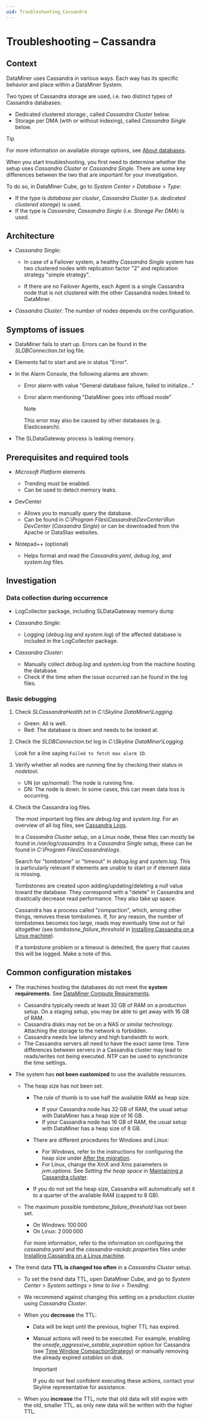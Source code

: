 ```yaml
---
uid: Troubleshooting_Cassandra
---
```


# Troubleshooting – Cassandra

## Context

DataMiner uses Cassandra in various ways. Each way has its specific behavior and place within a DataMiner System.

Two types of Cassandra storage are used, i.e. two distinct types of Cassandra databases:

- Dedicated clustered storage:, called *Cassandra Cluster* below.
- Storage per DMA (with or without indexing), called *Cassandra Single* below.

> [!TIP]
> For more information on available storage options, see [About databases](xref:Databases_about).

When you start troubleshooting, you first need to determine whether the setup uses *Cassandra Cluster* or *Cassandra Single*. There are some key differences between the two that are important for your investigation.

To do so, in DataMiner Cube, go to *System Center* > *Database* > *Type*:

- If the type is *database per cluster*, *Cassandra Cluster* (i.e. *dedicated clustered storage*) is used.
- If the type is *Cassandra*, *Cassandra Single* (i.e. *Storage Per DMA*) is used.

## Architecture

- *Cassandra Single*:

  - In case of a Failover system, a healthy *Cassandra Single* system has two clustered nodes with replication factor "2" and replication strategy "simple strategy".

  - If there are no Failover Agents, each Agent is a single Cassandra node that is not clustered with the other Cassandra nodes linked to DataMiner.

- *Cassandra Cluster*: The number of nodes depends on the configuration.

## Symptoms of issues

- DataMiner fails to start up. Errors can be found in the *SLDBConnection.txt* log file.

- Elements fail to start and are in status "Error".

- In the Alarm Console, the following alarms are shown:

  - Error alarm with value "General database failure, failed to initialize..."
  - Error alarm mentioning "DataMiner goes into offload mode"

    > [!NOTE]
    > This error may also be caused by other databases (e.g. Elasticsearch).

- The SLDataGateway process is leaking memory.

## Prerequisites and required tools

- *Microsoft Platform* elements

  - Trending must be enabled.
  - Can be used to detect memory leaks.

- DevCenter

  - Allows you to manually query the database.
  - Can be found in *C:\\Program Files\\Cassandra\\DevCenter\\Run DevCenter* (*Cassandra Single*) or can be downloaded from the Apache or DataStax websites.

- Notepad++ (optional)

  - Helps format and read the *Cassandra.yaml*, *debug.log*, and *system.log* files.

## Investigation

### Data collection during occurrence

- LogCollector package, including SLDataGateway memory dump

- *Cassandra Single*:

  - Logging (*debug.log* and *system.log*) of the affected database is included in the LogCollector package.

- *Cassandra Cluster*:

  - Manually collect *debug.log* and *system.log* from the machine hosting the database.
  - Check if the time when the issue occurred can be found in the log files.

### Basic debugging

1. Check *SLCassandraHealth.txt* in *C:\\Skyline DataMiner\\Logging*.

   - Green: All is well.
   - Red: The database is down and needs to be looked at.

1. Check the *SLDBConnection.txt* log in *C:\\Skyline DataMiner\\Logging*.

   Look for a line saying `Failed to fetch max alarm ID`.

1. Verify whether all nodes are running fine by checking their status in *nodetool*.

   - UN (or up/normal): The node is running fine.
   - DN: The node is down. In some cases, this can mean data loss is occurring.

1. Check the Cassandra log files.

   The most important log files are *debug.log* and *system.log*. For an overview of all log files, see [Cassandra Logs](https://cassandra.apache.org/doc/latest/cassandra/troubleshooting/reading_logs.html).

   In a *Cassandra Cluster* setup, on a Linux node, these files can mostly be found in */var/log/cassandra*. In a *Cassandra Single* setup, these can be found in *C:\Program Files\Cassandra\logs*.

   Search for "tombstone" or "timeout" in *debug.log* and *system.log*. This is particularly relevant if elements are unable to start or if element data is missing.

   Tombstones are created upon adding/updating/deleting a null value toward the database. They correspond with a "delete" in Cassandra and drastically decrease read performance. They also take up space.

   Cassandra has a process called "compaction", which, among other things, removes these tombstones. If, for any reason, the number of tombstones becomes too large, reads may eventually time out or fail altogether (see *tombstone_failure_threshold* in [Installing Cassandra on a Linux machine](xref:Installing_Cassandra)).

   If a tombstone problem or a timeout is detected, the query that causes this will be logged. Make a note of this.

## Common configuration mistakes

- The machines hosting the databases do not meet the **system requirements**. See [DataMiner Compute Requirements](xref:DataMiner_Compute_Requirements).

  - Cassandra typically needs at least 32 GB of RAM on a production setup. On a staging setup, you may be able to get away with 16 GB of RAM.
  - Cassandra disks may not be on a NAS or similar technology. Attaching the storage to the network is forbidden.
  - Cassandra needs low latency and high bandwidth to work.
  - The Cassandra servers all need to have the exact same time. Time differences between servers in a Cassandra cluster may lead to reads/writes not being executed. NTP can be used to synchronize the time settings.

- The system has **not been customized** to use the available resources.

  - The heap size has not been set.
  
    - The rule of thumb is to use half the available RAM as heap size.

      - If your Cassandra node has 32 GB of RAM, the usual setup with DataMiner has a heap size of 16 GB.
      - If your Cassandra node has 16 GB of RAM, the usual setup with DataMiner has a heap size of 8 GB.

    - There are different procedures for Windows and Linux:

      - For Windows, refer to the instructions for configuring the heap size under [After the migration](xref:Migrating_the_general_database_to_Cassandra#after-the-migration).
      - For Linux, change the XmX and Xms parameters in *jvm.options*. See *Setting the heap space* in [Maintaining a Cassandra cluster](xref:Maintain_Cassandra_Cluster#setting-the-heap-space).

    - If you do not set the heap size, Cassandra will automatically set it to a quarter of the available RAM (capped to 8 GB).
  
  - The maximum possible *tombstone_failure_threshold* has not been set.
  
    - On Windows: 100 000
    - On Linux: 2 000 000

    For more information, refer to the information on configuring the *cassandra.yaml* and the *cassandra-rackdc.properties* files under [Installing Cassandra on a Linux machine](xref:Installing_Cassandra).

- The trend data **TTL is changed too often** in a *Cassandra Cluster* setup.

  - To set the trend data TTL, open DataMiner Cube, and go to *System Center* > *System settings* > *time to live* > *Trending*.
  - We recommend against changing this setting on a production cluster using *Cassandra Cluster*.
  - When you **decrease** the TTL:

    - Data will be kept until the previous, higher TTL has expired.
    - Manual actions will need to be executed. For example, enabling the *unsafe_aggressive_sstable_expiration* option for Cassandra (see [Time Window CompactionStrategy](https://cassandra.apache.org/doc/stable/cassandra/operating/compaction/twcs.html)) or manually removing the already expired *sstables* on disk.

      > [!IMPORTANT]
      > If you do not feel confident executing these actions, contact your Skyline representative for assistance.

  - When you **increase** the TTL, note that old data will still expire with the old, smaller TTL, as only new data will be written with the higher TTL.

